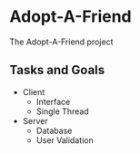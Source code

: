 Adopt-A-Friend
========
The Adopt-A-Friend project

Tasks and Goals
---------------
* Client
  * Interface
  * Single Thread
* Server
  * Database
  * User Validation
